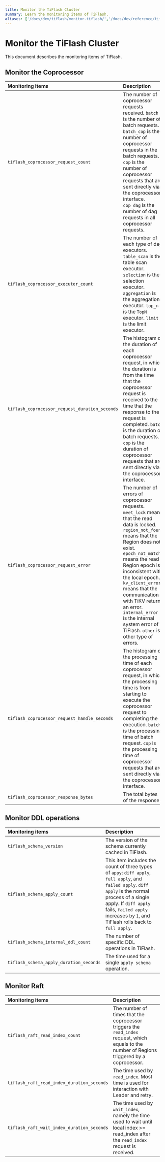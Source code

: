 ```yaml
---
title: Monitor the TiFlash Cluster
summary: Learn the monitoring items of TiFlash.
aliases: ['/docs/dev/tiflash/monitor-tiflash/','/docs/dev/reference/tiflash/monitor/']
---
```


# Monitor the TiFlash Cluster

This document describes the monitoring items of TiFlash.

## Monitor the Coprocessor

| Monitoring items | Description |
|:---|:-----|
| `tiflash_coprocessor_request_count` | The number of coprocessor requests received. `batch` is the number of batch requests. `batch_cop` is the number of coprocessor requests in the batch requests. `cop` is the number of coprocessor requests that are sent directly via the coprocessor interface. `cop_dag` is the number of dag requests in all coprocessor requests. |
| `tiflash_coprocessor_executor_count` | The number of each type of dag executors. `table_scan` is the table scan executor. `selection` is the selection executor. `aggregation` is the aggregation executor. `top_n` is the `TopN` executor. `limit` is the limit executor. |
| `tiflash_coprocessor_request_duration_seconds` | The histogram of the duration of each coprocessor request, in which the duration is from the time that the coprocessor request is received to the time that the response to the request is completed. `batch` is the duration of batch requests. `cop` is the duration of coprocessor requests that are sent directly via the coprocessor interface. |
| `tiflash_coprocessor_request_error` | The number of errors of coprocessor requests. `meet_lock` means that the read data is locked. `region_not_found` means that the Region does not exist. `epoch_not_match` means the read Region epoch is inconsistent with the local epoch. `kv_client_error` means that the communication with TiKV returns an error. `internal_error` is the internal system error of TiFlash. `other` is other type of errors. |
| `tiflash_coprocessor_request_handle_seconds` | The histogram of the processing time of each coprocessor request, in which the processing time is from starting to execute the coprocessor request to completing the execution. `batch` is the processing time of batch request. `cop` is the processing time of coprocessor requests that are sent directly via the coprocessor interface. |
| `tiflash_coprocessor_response_bytes` | The total bytes of the response. |

## Monitor DDL operations

| Monitoring items | Description |
|:---|:-----|
| `tiflash_schema_version` | The version of the schema currently cached in TiFlash. |
| `tiflash_schema_apply_count` | This item includes the count of three types of `appy`: `diff apply`, `full apply`, and `failed apply`. `diff apply` is the normal process of a single apply. If `diff apply` fails, `failed apply` increases by `1`, and TiFlash rolls back to `full apply`. |
| `tiflash_schema_internal_ddl_count` | The number of specific DDL operations in TiFlash. |
| `tiflash_schema_apply_duration_seconds` | The time used for a single `apply schema` operation. |

## Monitor Raft

| Monitoring items | Description |
|:---|:-----|
| `tiflash_raft_read_index_count` | The number of times that the coprocessor triggers the `read_index` request, which equals to the number of Regions triggered by a coprocessor. |
| `tiflash_raft_read_index_duration_seconds` | The time used by `read_index`. Most time is used for interaction with Leader and retry. |
| `tiflash_raft_wait_index_duration_seconds` | The time used by `wait_index`, namely the time used to wait until local index >= read_index after the `read_index` request is received. |
